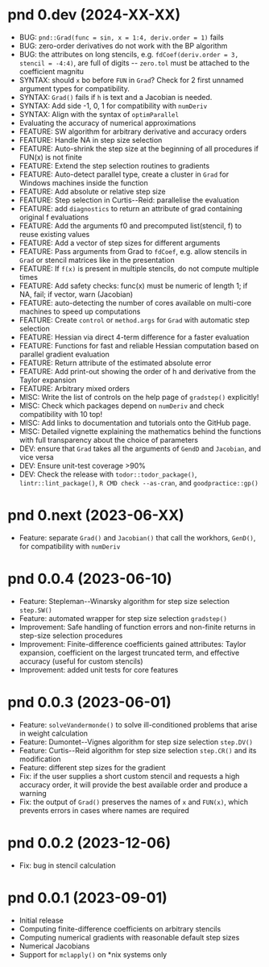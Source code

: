 # pnd 0.dev (2024-XX-XX)

- BUG: `pnd::Grad(func = sin, x = 1:4, deriv.order = 1)` fails
- BUG: zero-order derivatives do not work with the BP algorithm
- BUG: the attributes on long stencils, e.g. `fdCoef(deriv.order = 3, stencil = -4:4)`, are full of digits -- `zero.tol` must be attached to the coefficient magnitu
- SYNTAX: should `x` bo before `FUN` in `Grad`? Check for 2 first unnamed argument types for compatibility.
- SYNTAX: `Grad()` fails if `h` is text and a Jacobian is needed.
- SYNTAX: Add side -1, 0, 1 for compatibility with `numDeriv`
- SYNTAX: Align with the syntax of `optimParallel`
- Evaluating the accuracy of numerical approximations
- FEATURE: SW algorithm for arbitrary derivative and accuracy orders
- FEATURE: Handle NA in step size selection
- FEATURE: Auto-shrink the step size at the beginning of all procedures if FUN(x) is not finite
- FEATURE: Extend the step selection routines to gradients
- FEATURE: Auto-detect parallel type, create a cluster in `Grad` for Windows machines inside the function
- FEATURE: Add absolute or relative step size
- FEATURE: Step selection in Curtis--Reid: parallelise the evaluation
- FEATURE: add `diagnostics` to return an attribute of grad containing original f evaluations
- FEATURE: Add the arguments f0 and precomputed list(stencil, f) to reuse existing values
- FEATURE: Add a vector of step sizes for different arguments
- FEATURE: Pass arguments from Grad to `fdCoef`, e.g. allow stencils in `Grad` or stencil matrices like in the presentation
- FEATURE: If `f(x)` is present in multiple stencils, do not compute multiple times
- FEATURE: Add safety checks: func(x) must be numeric of length 1; if NA, fail; if vector, warn (Jacobian)
- FEATURE: auto-detecting the number of cores available on multi-core machines to speed up computations
- FEATURE: Create `control` or `method.args` for `Grad` with automatic step selection
- FEATURE: Hessian via direct 4-term difference for a faster evaluation
- FEATURE: Functions for fast and reliable Hessian computation based on parallel gradient evaluation
- FEATURE: Return attribute of the estimated absolute error
- FEATURE: Add print-out showing the order of h and derivative from the Taylor expansion
- FEATURE: Arbitrary mixed orders
- MISC: Write the list of controls on the help page of `gradstep()` explicitly!
- MISC: Check which packages depend on `numDeriv` and check compatibility with 10 top!
- MISC: Add links to documentation and tutorials onto the GitHub page.
- MISC: Detailed vignette explaining the mathematics behind the functions with full transparency about the choice of parameters
- DEV: ensure that `Grad` takes all the arguments of `GendD` and `Jacobian`, and vice versa
- DEV: Ensure unit-test coverage >90%
- DEV: Check the release with `todor::todor_package()`, `lintr::lint_package()`, `R CMD check --as-cran`, and `goodpractice::gp()`

# pnd 0.next (2023-06-XX)
- Feature: separate `Grad()` and `Jacobian()` that call the workhors, `GenD()`, for compatibility with `numDeriv`

# pnd 0.0.4 (2023-06-10)
- Feature: Stepleman--Winarsky algorithm for step size selection `step.SW()`
- Feature: automated wrapper for step size selection `gradstep()`
- Improvement: Safe handling of function errors and non-finite returns in step-size selection procedures
- Improvement: Finite-difference coefficients gained attributes: Taylor expansion, coefficient on the largest truncated term, and effective accuracy (useful for custom stencils)
- Improvement: added unit tests for core features

# pnd 0.0.3 (2023-06-01)
- Feature: `solveVandermonde()` to solve ill-conditioned problems that arise in weight calculation
- Feature: Dumontet--Vignes algorithm for step size selection `step.DV()`
- Feature: Curtis--Reid algorithm for step size selection `step.CR()` and its modification
- Feature: different step sizes for the gradient
- Fix: if the user supplies a short custom stencil and requests a high accuracy order, it will provide the best available order and produce a warning
- Fix: the output of `Grad()` preserves the names of `x` and `FUN(x)`, which prevents errors in cases where names are required

# pnd 0.0.2 (2023-12-06)
- Fix: bug in stencil calculation

# pnd 0.0.1 (2023-09-01)
- Initial release
- Computing finite-difference coefficients on arbitrary stencils
- Computing numerical gradients with reasonable default step sizes
- Numerical Jacobians
- Support for `mclapply()` on *nix systems only
